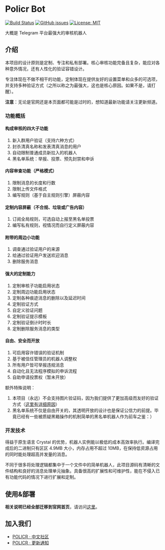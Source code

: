# Policr Bot

[![Build Status](https://cloud.drone.io/api/badges/Hentioe/policr/status.svg)](https://cloud.drone.io/Hentioe/policr)
[![GitHub issues](https://img.shields.io/github/issues/Hentioe/policr)](https://github.com/Hentioe/policr/issues)
[![License: MIT](https://img.shields.io/badge/License-MIT-brightgreen.svg)](https://opensource.org/licenses/MIT)

大概是 Telegram 平台最强大的审核机器人

## 介绍

本项目的设计原则是定制、专注和私有部署。核心审核功能完备且复杂，能应对各种意外情况，还有人性化的验证容错设计。

专注体现在不做不相干的功能，定制体现在提供友好的设置菜单和众多的可选项，并支持多种验证方式（之所以称之为最强大，这也是核心原因。如果不是，请打醒）。

**注意**：无论是官网还是本页面都可能是过时的，想知道最新功能请关注更新频道。

### 功能概括

#### 构成审核的四大子功能

1. 新入群用户验证（支持六种方式）
1. 封杀清真名称和发表清真消息的用户
1. 自动限制普通成员新拉入的机器人
1. 黑名单系统：举报、投票、预先封禁和申诉

#### 内容审查功能（严格模式）

1. 限制消息的长度和行数
1. 限制上传文件格式
1. 编写规则（基于自主规则引擎）屏蔽内容

#### 定制内容屏蔽（不合规、垃圾或广告内容）

1. 订阅全局规则，可选自动上报至黑名单投票
1. 编写私有规则，视情况而自行定义屏蔽内容

#### 附带的周边小功能

1. 调查通过验证用户的来源
1. 给通过验证用户发送欢迎消息
1. 删除服务消息

#### 强大的定制能力

1. 定制审核子功能启用状态
1. 定制周边功能启用状态
1. 定制各种痕迹消息的删除以及延迟时间
1. 定制验证方式
1. 自定义验证问题
1. 定制验证提示模板
1. 定制验证倒计时时长
1. 定制删除服务消息的类型

#### 自由、安全而开放

1. 可启用容许错误的验证机制
1. 基于被信任管理员的机器人调整权
1. 所有用户皆可举报违规消息
1. 自动化且无法程序模拟的申诉流程
1. 自助申请投票权（暂未开放）

额外特殊说明：

1. 本项目（永远）不会支持图片验证码，因为我们提供了更加高级而友好的验证方式（[这里有详细原因](https://policr.bluerain.io#verification_code)）
1. 黑名单系统不仅是自由开关的，其透明开放的设计也是保证公信力的前提。毕竟已经有一些被质疑黑箱操作的机制简单的黑名单机器人作为前车之鉴：）

### 开发技术

得益于原生语言 Crystal 的优势，机器人实例能以极低的成本高效率执行。编译完成后的二进制只有区区 4.9MB 大小，内存占用不超过 10MB，在保持低资源占用的同时能处理超高并发量的消息。

不同于很多将处理逻辑都集中于一个文件中的简单机器人，此项目源码有清晰的文件结构和良好的消息处理单元抽象。具备很高的扩展性和可维护性，能在不侵入已有功能代码的情况下进行扩展和定制。

## 使用&部署

**相关说明已经全部迁移到官网首页**，请访问[这里](https://policr.bluerain.io)。

## 加入我们

- [POLICR · 中文社区](https://policr.bluerain.io/community)
- [POLICR · 更新通知](https://t.me/policr_changelog)
